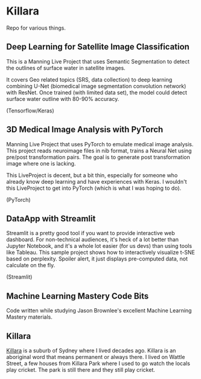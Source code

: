 # Killara
Repo for various things.  

## Deep Learning for Satellite Image Classification

This is a Manning Live Project that uses Semantic Segmentation to detect the outlines of surface water in satellite images. 

It covers Geo related topics (SRS, data collection) to deep learning combining U-Net (biomedical image segmentation convolution network) with ResNet.  Once trained (with limited data set), the model could detect surface water outline with 80-90% accuracy. 


(Tensorflow/Keras)

## 3D Medical Image Analysis with PyTorch

Manning Live Project that uses PyTorch to emulate medical image analysis.  This project reads neuroimage files in nib format, trains a Neural Net using pre/post transformation pairs.  The goal is to generate post transformation image where one is lacking.

This LiveProject is decent, but a bit thin, especially for someone who already know deep learning and have experiences with Keras.  I wouldn't this LiveProject to get into PyTorch (which is what I was hoping to do).

(PyTorch)

## DataApp with Streamlit

Streamlit is a pretty good tool if you want to provide interactive web dashboard.  For non-technical audiences, it's heck of a lot better than Jupyter Notebook, and it's a whole lot easier (for us devs) than using tools like Tableau.   This sample project shows how to interactively visualize t-SNE based on perplexity.  Spoiler alert, it just displays pre-computed data, not calculate on the fly.

(Streamlit)

## Machine Learning Mastery Code Bits

Code written while studying Jason Brownlee's excellent Machine Learning Mastery materials.

## Killara

[Killara](https://www.google.com/maps/place/Killara+NSW+2071,+Australia/@-33.7689872,151.1404025,6934m/data=!3m1!1e3!4m5!3m4!1s0x6b12a896aef226f7:0x5017d681632bc50!8m2!3d-33.76864!4d151.16347) is a suburb of Sydney where I lived decades ago. Killara is an aboriginal word that means permanent or always there.  I lived on Wattle Street, a few houses from Killara Park where I used to go watch the locals play cricket. The park is still there and they still play cricket.

